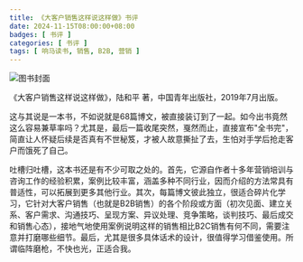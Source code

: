```yaml
---
title: 《大客户销售这样说这样做》书评
date: 2024-11-15T08:00:00+08:00
badges: [ 书评 ]
categories: [ 书评 ]
tags: [ 响马读书, 销售, B2B, 营销 ]
---
```


<div class="p-3 text-center">
  <img class="img-fluid" src="/images/2024/1115/book-cover.png" alt="图书封面">
</div>

《大客户销售这样说这样做》，陆和平 著，中国青年出版社，2019年7月出版。

这与其说是一本书，不如说就是68篇博文，被直接装订到了一起。如今出书竟然这么容易兼草率吗？尤其是，最后一篇收尾突然，戛然而止，直接宣布"全书完"，简直让人怀疑后续是否真有不世秘笈，才被人故意撕扯了去，生怕对手学后抢走客户而饿死了自己。

吐槽归吐槽，这本书还是有不少可取之处的。首先，它源自作者十多年营销培训与咨询工作的经验积累，案例比较丰富，涵盖多种不同行业，因而介绍的方法常具有普适性，可以拓展到更多其他行业。其次，每篇博文彼此独立，很适合碎片化学习，它针对大客户销售（也就是B2B销售）的各个阶段或方面（初次见面、建立关系、客户需求、沟通技巧、呈现方案、异议处理、竞争策略，谈判技巧、最后成交和销售心态），接地气地使用案例说明这样的销售相比B2C销售有何不同，需要注意并打磨哪些细节。最后，尤其是很多具体话术的设计，很值得学习借鉴使用。所谓临阵磨枪，不快也光，正适合我。
